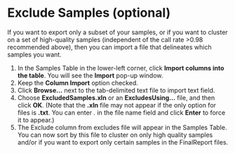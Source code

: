 # Exclude Samples (optional)

If you want to export only a subset of your samples, or if you want to cluster on a set of high-quality samples (independent of the call rate >0.98 recommended above), then you can import a file that delineates which samples you want.

1. In the Samples Table in the lower-left corner, click **Import columns into the table**. You will see the **Import** pop-up window.
2. Keep the **Column Import** option checked. 
3. Click **Browse…** next to the tab-delimited text file to import text field. 
4. Choose **ExcludedSamples.xln** or an **ExcludesUsing…** file, and then click **OK**. (Note that the **.xln** file may not appear if the only option for files is **.txt**. You can enter *.* in the file name field and click **Enter** to force it to appear.)
5. The Exclude column from excludes file will appear in the Samples Table. You can now sort by this file to cluster on only high quality samples and/or if you want to export only certain samples in the FinalReport files.
